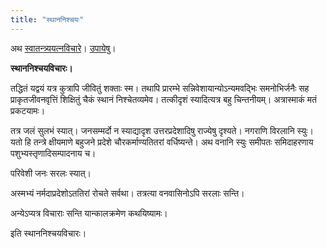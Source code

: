 ```yaml
---
title: "स्थाननिश्चयः"
---
```

अथ [स्वातन्त्र्ययत्नविचारे](/svAtantryam)। [उपायेषु](/svAtantryam/upAyAH)।

**स्थाननिश्चयविचारः।**

तद्धितं यद्वयं यत्र कुत्रापि जीवितुं शक्ताः स्म। तथापि प्रारम्भे सन्निवेशायान्योऽन्यमवद्भिः समनोभिर्जनैः सह प्राकृतजीवनवृत्तिं शिक्षितुं चैकं स्थानं निश्चेतव्यमेव। तत्कीदृशं स्यादित्यत्र बहु चिन्तनीयम्। अत्रास्माकं मतं प्रकटयामः।

तत्र जलं सुलभं स्यात्। जनसम्मर्दो न स्याद्यादृश उत्तरप्रदेशादिषु राज्येषु दृश्यते। नगराणि विरलानि स्युः। यतो हि तन्त्रे क्षीयमाणे बहुजने प्रदेशे चौरकर्माण्यतितरां वर्धिष्यन्ते। अथ वनानि स्युः समीपतः समिदाहरणाय पशुभ्यस्तृणादिसम्पादनाय च।

परिवेशी जनः सरलः स्यात्।

अस्मभ्यं नर्मदाप्रदेशोऽततिरां रोचते सर्वथा। तत्रत्या वनवासिनोऽपि सरलाः सन्ति।

अन्येऽप्यत्र विचाराः सन्ति यान्कालक्रमेण कथयिष्यामः।

इति स्थाननिश्चयविचारः।